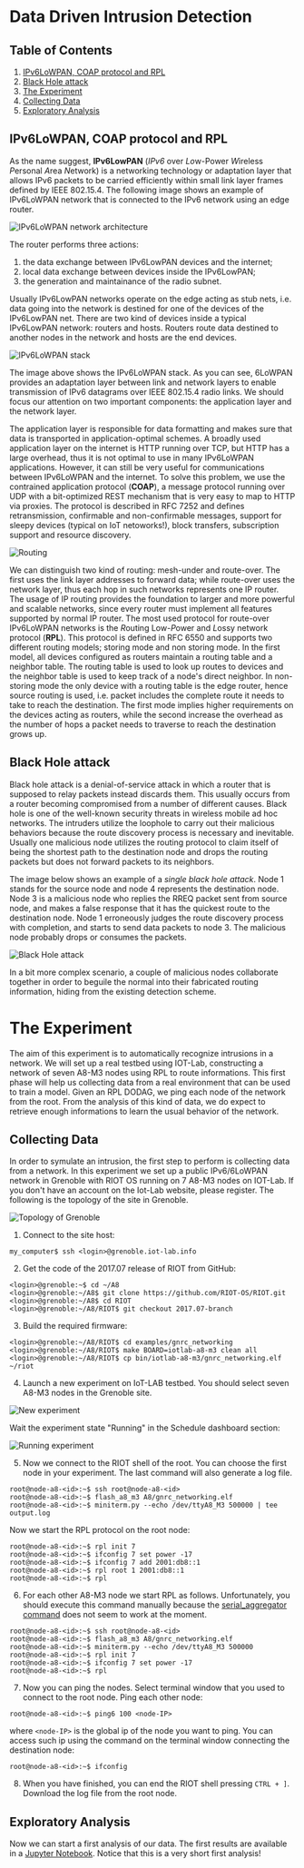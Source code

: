 # Data Driven Intrusion Detection


## Table of Contents
1. [IPv6LoWPAN, COAP protocol and RPL](#ipv6lowpan-coap-protocol-and-rpl)
2. [Black Hole attack](#black-hole-attack)
3. [The Experiment](#the-experiment)
4. [Collecting Data](#collecting-data)
5. [Exploratory Analysis](#exploratory-analysis)

## IPv6LoWPAN, COAP protocol and RPL
As the name suggest, **IPv6LowPAN** (*IPv6* over *Lo*w-Power *W*ireless *P*ersonal *A*rea *N*etwork) is a networking technology or adaptation layer that allows IPv6 packets to be carried efficiently within small link layer frames defined by IEEE 802.15.4. The following image shows an example of IPv6LoWPAN network that is connected to the IPv6 network using an edge router. 

![IPv6LoWPAN network architecture](images/IPv6LoWPAN_network_architecture.png)

The router performs three actions: 
1. the data exchange between IPv6LowPAN devices and the internet;
2. local data exchange between devices inside the IPv6LowPAN;
3. the generation and maintainance of the radio subnet.

Usually IPv6LowPAN networks operate on the edge acting as stub nets, i.e. data going into the network is destined for one of the devices of the IPv6LowPAN net. There are two kind of devices inside a typical IPv6LowPAN network: routers and hosts. Routers route data destined to another nodes in the network and hosts are the end devices.

![IPv6LoWPAN stack](images/system_stack.png)

The image above shows the IPv6LoWPAN stack. As you can see, 6LoWPAN provides an adaptation layer between link and network layers to enable transmission of IPv6 datagrams over IEEE 802.15.4 radio links. We should focus our attention on two important components: the application layer and the network layer.

The application layer is responsible for data formatting and makes sure that data is transported in application-optimal schemes. A broadly used application layer on the internet is HTTP running over TCP, but HTTP has a large overhead, thus it is not optimal to use in many IPv6LoWPAN applications. However, it can still be very useful for communications between IPv6LoWPAN and the internet. To solve this problem, we use the contrained application protocol (**COAP**), a message protocol running over UDP with a bit-optimized REST mechanism that is very easy to map to HTTP via proxies. The protocol is described in RFC 7252 and defines retransmission, confirmable and non-confirmable messages, support for sleepy devices (typical on IoT netoworks!), block transfers, subscription support and resource discovery. 

![Routing](images/routing.png)

We can distinguish two kind of routing: mesh-under and route-over. The first uses the link layer addresses to forward data; while route-over uses the network layer, thus each hop in such networks represents one IP router. The usage of IP routing provides the foundation to larger and more powerful and scalable networks, since every router must implement all features supported by  normal IP router. The most used protocol for route-over IPv6LoWPAN networks is the *R*outing Low-*P*ower and *L*ossy network protocol (**RPL**). This protocol is defined in RFC 6550 and supports two different routing models; storing mode and non storing mode. In the first model, all devices configured as routers maintain a routing table and a neighbor table. The routing table is used to look up routes to devices and the neighbor table is used to keep track of a node's direct neighbor. In non-storing mode the only device with a routing table is the edge router, hence source routing is used, i.e. packet includes the complete route it needs to take to reach the destination. The first mode implies higher requirements on the devices acting as routers, while the second increase the overhead as the number of hops a packet needs to traverse to reach the destination grows up.


## Black Hole attack

Black hole attack is a denial-of-service attack in which a router that is supposed to relay packets instead discards them. This usually occurs from a router becoming compromised from a number of different causes. Black hole is one of the well-known security threats in wireless mobile ad hoc networks. The intruders utilize the loophole to carry out their malicious behaviors because the route discovery process is necessary and inevitable. Usually one malicious node utilizes the routing protocol to claim itself of being the shortest path to the destination node and drops the routing packets but does not forward packets to its neighbors.  

The image below shows an example of a *single black hole attack*. Node 1 stands for the source node and node 4 represents the destination node. Node 3 is a malicious node who replies the RREQ packet sent from source node, and makes a false response that it has the quickest route to the destination node. Node 1 erroneously judges the route discovery process with completion, and starts to send data packets to node 3. The malicious node probably drops or consumes the packets. 

![Black Hole attack](images/blackhole_attack.png)

In a bit more complex scenario, a couple of malicious nodes collaborate together in order to beguile the normal into their fabricated routing information, hiding from the existing detection scheme.

# The Experiment
The aim of this experiment is to automatically recognize intrusions in a network. We will set up a real testbed using IOT-Lab, constructing a network of seven A8-M3 nodes using RPL to route informations. This first phase will help us collecting data from a real environment that can be used to train a model. Given an RPL DODAG, we ping each node of the network from the root. From the analysis of this kind of data, we do expect to retrieve enough informations to learn the usual behavior of the network.

## Collecting Data

In order to symulate an intrusion, the first step to perform is collecting data from a network. In this experiment we set up a public IPv6/6LoWPAN network in Grenoble with RIOT OS running on 7 A8-M3 nodes on IOT-Lab. If you don't have an account on the Iot-Lab website, please register. The following is the topology of the site in Grenoble.

![Topology of Grenoble](images/topology-of-the-IoT-Lab-M3-nodes-at-the-Grenoble-site.png)

1. Connect to the site host:
```
my_computer$ ssh <login>@grenoble.iot-lab.info
```
2. Get the code of the 2017.07 release of RIOT from GitHub:
```
<login>@grenoble:~$ cd ~/A8
<login>@grenoble:~/A8$ git clone https://github.com/RIOT-OS/RIOT.git
<login>@grenoble:~/A8$ cd RIOT
<login>@grenoble:~/A8/RIOT$ git checkout 2017.07-branch
```
3. Build the required firmware:
```
<login>@grenoble:~/A8/RIOT$ cd examples/gnrc_networking
<login>@grenoble:~/A8/RIOT$ make BOARD=iotlab-a8-m3 clean all
<login>@grenoble:~/A8/RIOT$ cp bin/iotlab-a8-m3/gnrc_networking.elf ~/riot
```
4. Launch a new experiment on  IoT-LAB testbed. You should select seven A8-M3 nodes in the Grenoble site.

![New experiment](images/experiment-submit-a8-1024x501.png)

Wait the experiment state "Running" in the Schedule dashboard section:

![Running experiment](images/experiment-details-a8-1024x376.png)

5. Now we connect to the RIOT shell of the root. You can choose the first node in your experiment. The last command will also generate a log file.
```
root@node-a8-<id>:~$ ssh root@node-a8-<id>
root@node-a8-<id>:~$ flash_a8_m3 A8/gnrc_networking.elf
root@node-a8-<id>:~$ miniterm.py --echo /dev/ttyA8_M3 500000 | tee output.log
```
Now we start the RPL protocol on the root node:
```
root@node-a8-<id>:~$ rpl init 7
root@node-a8-<id>:~$ ifconfig 7 set power -17
root@node-a8-<id>:~$ ifconfig 7 add 2001:db8::1
root@node-a8-<id>:~$ rpl root 1 2001:db8::1
root@node-a8-<id>:~$ rpl
```
6. For each other A8-M3 node we start RPL as follows. Unfortunately, you should execute this command manually because the [serial_aggregator command](https://www.iot-lab.info/tutorials/serial-aggregator/) does not seem to work at the moment.
```
root@node-a8-<id>:~$ ssh root@node-a8-<id>
root@node-a8-<id>:~$ flash_a8_m3 A8/gnrc_networking.elf
root@node-a8-<id>:~$ miniterm.py --echo /dev/ttyA8_M3 500000
root@node-a8-<id>:~$ rpl init 7
root@node-a8-<id>:~$ ifconfig 7 set power -17
root@node-a8-<id>:~$ rpl
```
7. Now you can ping the nodes. Select terminal window that you used to connect to the root node. Ping each other node:
```
root@node-a8-<id>:~$ ping6 100 <node-IP>
```
where `<node-IP>` is the global ip of the node you want to ping. You can access such ip using the command on the terminal window connecting the destination node:
  
```
root@node-a8-<id>:~$ ifconfig
``` 
8. When you have finished, you can end the RIOT shell pressing `CTRL + ]`.  Download the log file from the root node.

## Exploratory Analysis

Now we can start a first analysis of our data. The first results are available in a [Jupyter Notebook](https://github.com/lucamaiano/data-driven-intrusion-detection/blob/master/Exploratory%20Analysis.ipynb). 
Notice that this is a very short first analysis!
